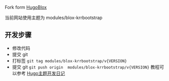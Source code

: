Fork form [HugoBlox](https://github.com/HugoBlox/hugo-blox-builder/)


当前网站使用主题为 modules/blox-krrbootstrap

## 开发步骤
- 修改代码
- 提交 git
- 打标签 `git tag modules/blox-krrbootstrap/v{VERSION}` 
- 提交 git `git push origin  modules/blox-krrbootstrap/v{VERSION}`
教程可以参考 [Hugo主题开发日记](https://blog.gujiakai.top/2023/03/hugo-theme-development-diary)